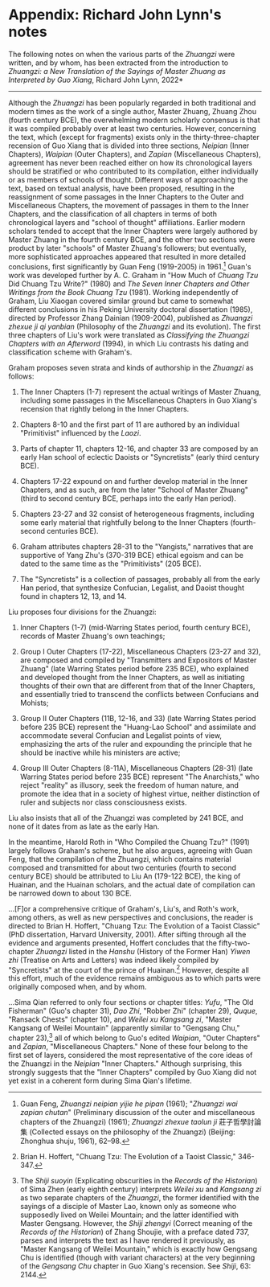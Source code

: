 # Appendix: Richard John Lynn's notes

The following notes on when the various parts of the _Zhuangzi_
were written, and by whom, has been extracted from the introduction to
_Zhuangzi: a New Translation of the Sayings of Master Zhuang
as Interpreted by Guo Xiang_,
Richard John Lynn, 2022*

---

Although the _Zhuangzi_ has been popularly regarded
in both traditional and modern times
as the work of a single author,
Master Zhuang, Zhuang Zhou (fourth century BCE),
the overwhelming modern scholarly consensus
is that it was compiled probably over at least two centuries.
However, concerning the text,
which (except for fragments) exists
only in the thirty-three-chapter recension of Guo Xiang
that is divided into three sections,
_Neipian_ (Inner Chapters),
_Waipian_ (Outer Chapters),
and _Zapian_ (Miscellaneous Chapters),
agreement has never been reached either
on how its chronological layers should be stratified
or who contributed to its compilation,
either individually or as members of schools of thought.
Different ways of approaching the text,
based on textual analysis, have been proposed,
resulting in the reassignment of some passages
in the Inner Chapters to the Outer and Miscellaneous Chapters,
the movement of passages in them to the Inner Chapters,
and the classification of all chapters in terms of both chronological layers
and "school of thought" affiliations.
Earlier modern scholars
tended to accept that the Inner Chapters
were largely authored by Master Zhuang in the fourth century BCE,
and the other two sections
were product by later "schools" of Master Zhuang's followers;
but eventually, more sophisticated approaches appeared
that resulted in more detailed conclusions,
first significantly by Guan Feng (1919-2005) in 1961.[^lynn-189]
Guan's work was developed further by A. C. Graham in
"How Much of _Chuang Tzu_ Did Chuang Tzu Write?" (1980) and
_The Seven Inner Chapters and Other Writings from the Book Chuang Tzu_ (1981).
Working independently of Graham,
Liu Xiaogan covered similar ground but came
to somewhat different conclusions
in his Peking University doctoral dissertation (1985),
directed by Professor Zhang Dainian (1909-2004),
published as _Zhuangzi zhexue ji qi yanbian_
(Philosophy of the _Zhuangzi_ and its evolution).
The first three chapters of Liu's
work were translated as
_Classifying the Zhuangzi Chapters with an Afterword_ (1994),
in which Liu contrasts his dating and classification scheme with Graham's.

Graham proposes seven strata
and kinds of authorship in the _Zhuangzi_ as follows:

1. The Inner Chapters (1-7)
represent the actual writings of Master Zhuang,
including some passages in the Miscellaneous Chapters
in Guo Xiang's recension that rightly belong in the Inner Chapters.

1. Chapters 8-10 and the first part of 11
are authored by an individual "Primitivist" influenced by the _Laozi_.

1. Parts of chapter 11, chapters 12-16,
and chapter 33 are composed by an early Han school
of eclectic Daoists or "Syncretists" (early third century BCE).

1. Chapters 17-22 expound on and further develop
material in the Inner Chapters, and as such,
are from the later "School of Master Zhuang"
(third to second century BCE, perhaps into the early Han period).

1. Chapters 23-27 and 32 consist of heterogeneous fragments,
including some early material that rightfully belong
to the Inner Chapters (fourth-second centuries BCE).

1. Graham attributes chapters 28-31 to the "Yangists,"
narratives that are supportive of Yang Zhu's (370-319 BCE)
ethical egoism and can be dated
to the same time as the "Primitivists" (205 BCE).

1. The "Syncretists" is a collection of passages,
probably all from the early Han period,
that synthesize Confucian, Legalist, and Daoist thought
found in chapters 12, 13, and 14.

Liu proposes four divisions for the Zhuangzi:

1. Inner Chapters (1-7) (mid-Warring States period, fourth century BCE),
records of Master Zhuang's own teachings;

1. Group I Outer Chapters (17-22),
Miscellaneous Chapters (23-27 and 32),
are composed and compiled by "Transmitters and Expositors of Master Zhuang"
(late Warring States period before 235 BCE),
who explained and developed thought from the Inner Chapters,
as well as initiating thoughts of their own
that are different from that of the Inner Chapters,
and essentially tried to transcend
the conflicts between Confucians and Mohists;

1. Group II Outer Chapters (11B, 12-16, and 33)
(late Warring States period before 235 BCE)
represent the "Huang-Lao School" and assimilate and accommodate
several Confucian and Legalist points of view,
emphasizing the arts of the ruler
and expounding the principle
that he should be inactive while his ministers are active;

1. Group III Outer Chapters (8-11A),
Miscellaneous Chapters (28-31)
(late Warring States period before 235 BCE)
represent "The Anarchists,"
who reject "reality" as illusory,
seek the freedom of human nature,
and promote the idea that in a society of highest virtue,
neither distinction of ruler and subjects nor class consciousness exists.

Liu also insists that all of the Zhuangzi was completed by 241 BCE,
and none of it dates from as late as the early Han.

In the meantime, Harold Roth in "Who Compiled the Chuang Tzu?" (1991)
largely follows Graham's scheme, but he also argues,
agreeing with Guan Feng, that the compilation of the Zhuangzi,
which contains material composed and transmitted
for about two centuries (fourth to second century BCE)
should be attributed to Liu An (179-122 BCE),
the king of Huainan, and the Huainan scholars,
and the actual date of compilation can be narrowed down to about 130 BCE.

...[F]or a comprehensive critique of Graham's, Liu's, and Roth's work,
among others, as well as new perspectives and conclusions,
the reader is directed to Brian H. Hoffert,
"Chuang Tzu: The Evolution of a Taoist Classic"
(PhD dissertation, Harvard University, 2001).
After sifting through all the evidence and arguments presented,
Hoffert concludes that the fifty-two-chapter _Zhuangzi_
listed in the _Hanshu_ (History of the Former Han)
_Yiwen zhi_ (Treatise on Arts and Letters)
was indeed likely compiled by "Syncretists"
at the court of the prince of Huainan.[^lynn-190]
However, despite all this effort, much of the evidence
remains ambiguous as to which parts were originally composed when,
and by whom.

...Sima Qian referred to only four sections or chapter titles:
_Yufu_, "The Old Fisherman" (Guo's chapter 31),
_Dao Zhi_, "Robber Zhi" (chapter 29),
_Quque_, "Ransack Chests" (chapter 10),
and _Weilei xu Kangsang zi_,
"Master Kangsang of Weilei Mountain"
(apparently similar to "Gengsang Chu," chapter 23),[^lynn-193]
all of which belong to Guo's edited _Waipian_, "Outer Chapters"
and _Zapian_, "Miscellaneous Chapters."
None of these four belong to the first set of layers,
considered the most representative of the core ideas
of the Zhuangzi in the _Neipian_ "Inner Chapters."
Although surprising, this strongly suggests that the "Inner Chapters"
compiled by Guo Xiang did not yet exist
in a coherent form during Sima Qian's lifetime.

[^lynn-189]: Guan Feng, _Zhuangzi neipian yijie he pipan_ (1961);
"_Zhuangzi wai zapian chutan_"
(Preliminary discussion of the outer
and miscellaneous chapters of the Zhuangzi) (1961);
_Zhuangzi zhexue taolun ji_ 莊子哲學討論集
(Collected essays on the philosophy of the Zhuangzi)
(Beijing: Zhonghua shuju, 1961), 62–98.

[^lynn-190]: Brian H. Hoffert,
"Chuang Tzu: The Evolution of a Taoist Classic," 346-347.

[^lynn-193]: The _Shiji suoyin_
(Explicating obscurities in the _Records of the Historian_)
of Sima Zhen (early eighth century)
interprets _Weilei xu_ and _Kangsang zi_
 as two separate chapters of the _Zhuangzi_,
the former identified with the sayings of a disciple of Master Lao,
known only as someone who supposedly lived on Weilei Mountain;
and the latter identified with Master Gengsang.
However, the _Shiji zhengyi_
(Correct meaning of the _Records of the Historian_) of Zhang Shoujie,
with a preface dated 737,
parses and interprets the text as I have rendered it previously,
as "Master Kangsang of Weilei Mountain,"
which is exactly how Gengsang Chu is identified
(though with variant characters) at the very beginning
of the _Gengsang Chu_ chapter in Guo Xiang's recension.
See _Shiji_, 63: 2144.
